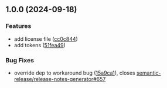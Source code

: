 ## 1.0.0 (2024-09-18)

### Features

* add license file ([cc0c844](https://github.com/etchteam/mobius-tokens/commit/cc0c844dc6d4fee6d14d55fa40578d3826bde594))
* add tokens ([51fea49](https://github.com/etchteam/mobius-tokens/commit/51fea49c748858bac860bebac16acae6aa2e2c8a))

### Bug Fixes

* override dep to workaround bug ([15a9ca1](https://github.com/etchteam/mobius-tokens/commit/15a9ca1663dd985503d42bd6b192762f126cdc67)), closes [semantic-release/release-notes-generator#657](https://github.com/semantic-release/release-notes-generator/issues/657)
